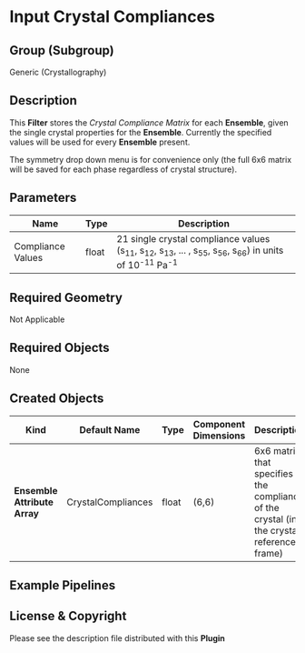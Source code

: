 # Input Crystal Compliances  #


## Group (Subgroup) ##

Generic (Crystallography)

## Description ##

This **Filter** stores the _Crystal Compliance Matrix_ for each **Ensemble**, given the single crystal properties for the **Ensemble**. Currently the specified values will be used for every **Ensemble** present.

The symmetry drop down menu is for convenience only (the full 6x6 matrix will be saved for each phase regardless of crystal structure).

## Parameters ##

| Name             | Type | Description |
|------------------|------|---------|
| Compliance Values | float | 21 single crystal compliance values (s<sub>11</sub>, s<sub>12</sub>, s<sub>13</sub>, ... , s<sub>55</sub>, s<sub>56</sub>, s<sub>66</sub>) in units of 10<sup>-11</sup> Pa<sup>-1</sup> |

## Required Geometry ##

Not Applicable

## Required Objects ##

None

## Created Objects ##

| Kind | Default Name | Type | Component Dimensions | Description |
|------|--------------|------|----------------------|-------------|
| **Ensemble Attribute Array** | CrystalCompliances | float | (6,6) | 6x6 matrix that specifies the compliance of the crystal (in the crystal reference frame) |

## Example Pipelines ##



## License & Copyright ##

Please see the description file distributed with this **Plugin**


